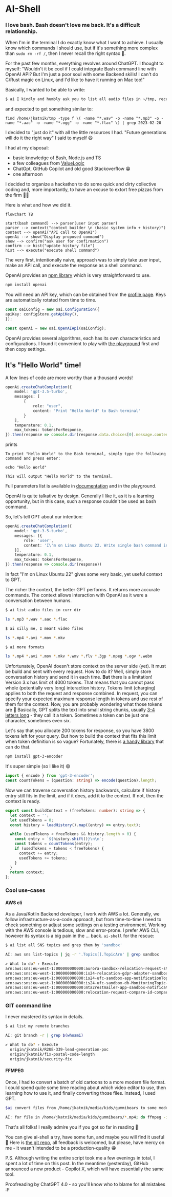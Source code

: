 # AI-Shell

### I love bash. Bash doesn't love me back. It's a difficult relationship.

When I'm in the terminal I do exactly know what I want to achieve.
I usually know which commands I should use, but if it's something more complex
than `sudo rm -rf /`, then I never recall the right syntax 🤔.

For the past few months, everything revolves around ChatGPT.
I thought to myself:
"Wouldn't it be cool if I could integrate Bash command line with OpenAI API?
But I'm just a poor soul with some Backend skills! I can't do C/Rust magic on Linux, and
I'd like to have it running on Mac too!"

Basically, I wanted to be able to write:
```bash
$ ai I kindly and humbly ask you to list all audio files in ~/tmp, recursively and grep by "2023-02-20"
```
and expected to get something similar to:
```
find /home/jkatnik/tmp -type f \( -name "*.wav" -o -name "*.mp3" -o -name "*.aac" -o -name "*.ogg" -o -name "*.flac" \) | grep 2023-02-20
```

I decided to "just do it" with all the little resources I had. "Future generations will do it the right way" I said to myself 😆

I had at my disposal:
- basic knowledge of Bash, Node.js and TS
- a few colleagues from [ValueLogic](https://valuelogic.one)
- ChatGpt, GitHub Copilot and old good Stackoverflow 😁
- one afternoon

I decided to organize a hackathon to do some quick and dirty collective coding and, more importantly, to have an excuse
to extort free pizzas from the firm 🍕😉


Here is what and how we did it.

```mermaid
flowchart TB

start(bash command) --> parser(user input parser) 
parser --> context("context builder \n (basic system info + history)")
context --> openAi("API call to OpenAI")
openAi --> show("Display proposed command")
show --> confirm("ask user for confirmation")
confirm --> hist("update history file")
hist --> execute("execute shell command")
```

The very first, intentionally naive, approach was to simply take user input, make an API call, and execute the response as a shell command.

OpenAI provides an [npm library](https://www.npmjs.com/package/openai) which is very straightforward to use.

```bash
npm install openai
```

You will need an API key, which can be obtained from the [profile page](https://platform.openai.com/account/api-keys).
Keys are automatically rotated from time to time.

```typescript
const oaiConfig = new oai.Configuration({
apiKey: configStore.getApiKey(),
});

const openAi = new oai.OpenAIApi(oaiConfig);
```

OpenAI provides several algorithms, each has its own characteristics and configurations.
I found it convenient to play with [the playground](https://platform.openai.com/playground/p/default-text-to-command) first and then copy settings.

## It's "Hello World" time!
A few lines of code are more worthy than a thousand words!

```Typescript
openAi.createChatCompletion({
    model: 'gpt-3.5-turbo',
    messages: [
        {
            role: "user",
            content: 'Print "Hello World" to Bash terminal'
        }
    ],
    temperature: 0.1,
    max_tokens: tokensForResponse,
}).then(response => console.dir(response.data.choices[0].message.content))
```
prints
```
To print "Hello World" to the Bash terminal, simply type the following command and press enter:

echo "Hello World"

This will output "Hello World" to the terminal.
```

Full parameters list is available in [documentation](https://....) and in the playground.

OpenAI is quite talkative by design. Generally I like it, as it is a learning opportunity, but in this case, such a response
couldn't be used as bash command.

So, let's tell GPT about our intention:
```Typescript
openAi.createChatCompletion({
    model: 'gpt-3.5-turbo',
    messages: [{
        role: 'user',
        content: 'I\'m on Linux Ubuntu 22. Write single bash command in one line. Nothing else! Print "Hello World"'
    }],
    temperature: 0.1,
    max_tokens: tokensForResponse,
}).then(response => console.dir(response))
```

In fact "I'm on Linux Ubuntu 22" gives some very basic, yet useful context to GPT.

The richer the context, the better GPT performs. It returns more accurate commands.
The context allows interaction with OpenAI as it were a conversation between humans.

```bash
$ ai list audio files in curr dir

ls *.mp3 *.wav *.aac *.flac

$ ai silly me, I meant video files

ls *.mp4 *.avi *.mov *.mkv

$ ai more formats

ls *.mp4 *.avi *.mov *.mkv *.wmv *.flv *.3gp *.mpeg *.ogv *.webm
```

Unfortunately, OpenAI doesn't store context on the server side (yet). It must be build and sent with every request.
How to do it? Well, simply store conversation history and send it in each time. **But** there is a limitation!
Version 3.x has limit of 4000 tokens. That means that you cannot pass whole (potentially very long) interaction history.
Tokens limit (charging) applies to both the request and response combined.
In request, you can specify your expected maximum response length in tokens and use rest of them for the context.
Now, you are probably wondering what those tokens are 🙂
Basically, GPT splits the text into small string chunks, usually [3-4 letters long](https://help.openai.com/en/articles/4936856-what-are-tokens-and-how-to-count-them) - they call it a token.
Sometimes a token can be just one character, sometimes even six.

Let's say that you allocate 200 tokens for response, so you have 3800 tokens left for your query.
But how to build the context that fits this limit when token definition is so vague?
Fortunately, there is [a handy library](https://www.npmjs.com/package/gpt-3-encoder) that can do that.

```bash
npm install gpt-3-encoder
```

It's super simple (so I like it) 😄
```typescript
import { encode } from 'gpt-3-encoder';
const countTokens = (question: string) => encode(question).length;
```

Now we can traverse conversation history backwards, calculate if history entry still fits in the limit, and if it does, add it to the context.
If not, then the context is ready.

```typescript
export const buildContext = (freeTokens: number): string => {
  let context = '';
  let usedTokens = 0;
  const history = loadHistory().map((entry) => entry.text);

  while (usedTokens < freeTokens && history.length > 0) {
    const entry = `${history.shift()}\n\n`;
    const tokens = countTokens(entry);
    if (usedTokens + tokens < freeTokens) {
      context += entry;
      usedTokens += tokens;
    }
  }
  return context;
};
```

### Cool use-cases

#### AWS cli
As a Java/Kotlin Backend developer, I work with AWS a lot. Generally, we follow
infrastructure-as-a-code approach, but from time-to-time I need to check something or
adjust some settings on a testing environment. Working with the AWS console is tedious, slow and
error-prone. I prefer AWS CLI, however its syntax is a big pain in the ... back.
`ai-shell` for the rescue:

```bash
$ ai list all SNS topics and grep them by 'sandbox'

AI: aws sns list-topics | jq -r '.Topics[].TopicArn' | grep sandbox

✔ What to do? › Execute
arn:aws:sns:eu-west-1:000000000000:aurora-sandbox-relocation-request-stream-topic
arn:aws:sns:eu-west-1:000000000000:is24-relocation-gdpr-adapter-sandbox-gdpr-information-requests-alarming
arn:aws:sns:eu-west-1:000000000000:is24-ufc-sandbox-app-notificationTopic-VJ9WOX3Z489E
arn:aws:sns:eu-west-1:000000000000:is24-ufc-sandbox-db-MonitoringTopic-9Q992QEBPC0X-rds-topic
arn:aws:sns:eu-west-1:000000000000:mta2restmailer-app-sandbox-notificationTopic-1MND6VFU1Y2Y7
arn:aws:sns:eu-west-1:000000000000:relocation-request-compare-id-compare-sandbox
```

### GIT command line
I never mastered its syntax in details.

```bash
$ ai list my remote branches

AI: git branch -r | grep $(whoami)

✔ What to do? › Execute
  origin/jkatnik/R2UE-339-lead-generation-poc
  origin/jkatnik/fix-postal-code-length
  origin/jkatnik/security-fix
```

#### FFMPEG
Once, I had to convert a batch of old cartoons to a more modern file format.
I could spend quite some time reading about which video editor to use, then learning how to
use it, and finally converting those files. Instead, I used GPT.
```bash
$ai convert files from /home/jkatnik/media/kids/gummibears to some modern format with decent quality

AI: for file in /home/jkatnik/media/kids/gummibears/*.mp4; do ffmpeg -i "$file" -c:v libx264 -preset slow -crf 22 -c:a aac -b:a 128k /home/jkatnik/media/kids/gummibears/new_format/"${file##*/}"; done
```


That's all folks! I really admire you if you got so far in reading 🙂

You can give ai-shell a try, have some fun, and maybe you will find it useful 🙂
Here is [the git repo](https://github.com/jkatnik/ai-shell), all feedback is
welcomed, but please, have mercy on me - it wasn't intended to be a production-quality 😁

P.S.
Although writing the entire script took me a few evenings in total, I spent a lot of time on this post.
In the meantime (yesterday), GitHub announced a new product - Copilot X, which will have essentially the same tool.

Proofreading by ChatGPT 4.0 - so you'll know who to blame for all mistakes :P